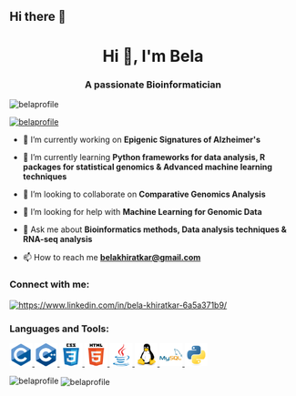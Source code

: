 ## Hi there 👋
<h1 align="center">Hi 👋, I'm Bela</h1>
<h3 align="center">A passionate Bioinformatician</h3>

<p align="left"> <img src="https://komarev.com/ghpvc/?username=belaprofile&label=Profile%20views&color=0e75b6&style=flat" alt="belaprofile" /> </p>

<p align="left"> <a href="https://github.com/ryo-ma/github-profile-trophy"><img src="https://github-profile-trophy.vercel.app/?username=belaprofile" alt="belaprofile" /></a> </p>

- 🔭 I’m currently working on **Epigenic Signatures of Alzheimer's**

- 🌱 I’m currently learning **Python frameworks for data analysis, R packages for statistical genomics & Advanced machine learning techniques**

- 👯 I’m looking to collaborate on **Comparative Genomics Analysis**

- 🤝 I’m looking for help with **Machine Learning for Genomic Data**

- 💬 Ask me about **Bioinformatics methods, Data analysis techniques & RNA-seq analysis**

- 📫 How to reach me **belakhiratkar@gmail.com**

<h3 align="left">Connect with me:</h3>
<p align="left">
<a href="https://linkedin.com/in/https://www.linkedin.com/in/bela-khiratkar-6a5a371b9/" target="blank"><img align="center" src="https://raw.githubusercontent.com/rahuldkjain/github-profile-readme-generator/master/src/images/icons/Social/linked-in-alt.svg" alt="https://www.linkedin.com/in/bela-khiratkar-6a5a371b9/" height="30" width="40" /></a>
</p>

<h3 align="left">Languages and Tools:</h3>
<p align="left"> <a href="https://www.cprogramming.com/" target="_blank" rel="noreferrer"> <img src="https://raw.githubusercontent.com/devicons/devicon/master/icons/c/c-original.svg" alt="c" width="40" height="40"/> </a> <a href="https://www.w3schools.com/cpp/" target="_blank" rel="noreferrer"> <img src="https://raw.githubusercontent.com/devicons/devicon/master/icons/cplusplus/cplusplus-original.svg" alt="cplusplus" width="40" height="40"/> </a> <a href="https://www.w3schools.com/css/" target="_blank" rel="noreferrer"> <img src="https://raw.githubusercontent.com/devicons/devicon/master/icons/css3/css3-original-wordmark.svg" alt="css3" width="40" height="40"/> </a> <a href="https://www.w3.org/html/" target="_blank" rel="noreferrer"> <img src="https://raw.githubusercontent.com/devicons/devicon/master/icons/html5/html5-original-wordmark.svg" alt="html5" width="40" height="40"/> </a> <a href="https://www.java.com" target="_blank" rel="noreferrer"> <img src="https://raw.githubusercontent.com/devicons/devicon/master/icons/java/java-original.svg" alt="java" width="40" height="40"/> </a> <a href="https://www.linux.org/" target="_blank" rel="noreferrer"> <img src="https://raw.githubusercontent.com/devicons/devicon/master/icons/linux/linux-original.svg" alt="linux" width="40" height="40"/> </a> <a href="https://www.mysql.com/" target="_blank" rel="noreferrer"> <img src="https://raw.githubusercontent.com/devicons/devicon/master/icons/mysql/mysql-original-wordmark.svg" alt="mysql" width="40" height="40"/> </a> <a href="https://www.python.org" target="_blank" rel="noreferrer"> <img src="https://raw.githubusercontent.com/devicons/devicon/master/icons/python/python-original.svg" alt="python" width="40" height="40"/> </a> </p>

<p><img align="left" src="https://github-readme-stats.vercel.app/api/top-langs?username=belaprofile&show_icons=true&locale=en&layout=compact" alt="belaprofile" /></p>

<p>&nbsp;<img align="center" src="https://github-readme-stats.vercel.app/api?username=belaprofile&show_icons=true&locale=en" alt="belaprofile" /></p>
